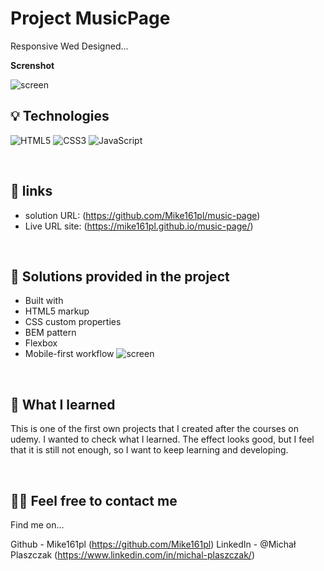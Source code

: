 
# Project MusicPage

Responsive Wed Designed...


**Screnshot**

![screen](./screencapture-mike161pl-github-io-music-page-2023-05-30-11_43_54)
&nbsp;
 
## 💡 Technologies
![HTML5](https://img.shields.io/badge/html5-%23E34F26.svg?style=for-the-badge&logo=html5&logoColor=white)
![CSS3](https://img.shields.io/badge/css3-%231572B6.svg?style=for-the-badge&logo=css3&logoColor=white)
![JavaScript](https://img.shields.io/badge/javascripst-%23E34F26.svg?style=for-the-badge&logo=scss&logoColor=white)



&nbsp;
 
## 🔗 links

- solution URL:  (https://github.com/Mike161pl/music-page)
- Live URL site: (https://mike161pl.github.io/music-page/)

&nbsp;
 
## 🤔 Solutions provided in the project

- Built with
-  HTML5 markup
- CSS custom properties
- BEM pattern
- Flexbox
- Mobile-first workflow
 ![screen](https://github.com/Mike161pl/music-page/blob/master/screencapture-mike161pl-github-io-music-page-2023-05-30-11_43_54.png)

&nbsp;

## 💭 What I learned


This is one of the first own projects that I created after the courses on udemy. I wanted to check what I learned. The effect looks good, but I feel that it is still not enough, so I want to keep learning and developing.


&nbsp;

## 🙋‍♂️ Feel free to contact me
Find me on...

Github - Mike161pl (https://github.com/Mike161pl)
LinkedIn - @Michał Plaszczak (https://www.linkedin.com/in/michal-plaszczak/)
&nbsp;

